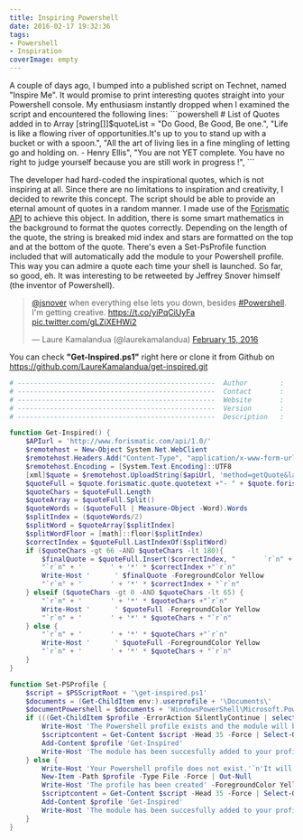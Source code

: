 ```yaml
---
title: Inspiring Powershell
date: 2016-02-17 19:32:36
tags: 
- Powershell
- Inspiration
coverImage: empty
---
```

<p>A couple of days ago, I bumped into a published script on Technet, named "Inspire Me". It would promise to print interesting quotes straight into your Powershell console. My enthusiasm instantly dropped when I examined the script and encountered the following lines:<!-- more --></b>
```powershell
# List of Quotes added in to Array 
[string[]]$quoteList =  
    "Do Good, Be Good, Be one.", 
    "Life is like a flowing river of opportunities.It's up to you to stand up with a bucket or with a spoon.", 
    "All the art of living lies in a fine mingling of letting go and holding on. - Henry Ellis", 
    "You are not YET complete. You have no right to judge yourself because you are still work in progress !", 
```

The developer had hard-coded the inspirational quotes, which is not inspiring at all. Since there are no limitations to inspiration and creativity, I decided to rewrite this concept. The script should be able to provide an eternal amount of quotes in a random manner. I made use of the [Forismatic API](http://forismatic.com/) to achieve this object. In addition, there is some smart mathematics in the background to format the quotes correctly. Depending on the length of the quote, the string is breaked mid index and stars are formatted on the top and at the bottom of the quote. There's even a Set-PsProfile function included that will automatically add the module to your Powershell profile. This way you can admire a quote each time your shell is launched. So far, so good, eh. It was interesting to be retweeted by Jeffrey Snover himself (the inventor of Powershell). 

<blockquote class="twitter-tweet tw-align-center" data-lang="en"><p lang="en" dir="ltr"><a href="https://twitter.com/jsnover">@jsnover</a> when everything else lets you down, besides <a href="https://twitter.com/hashtag/Powershell?src=hash">#Powershell</a>. I&#39;m getting creative. <a href="https://t.co/yiPqCiUyFa">https://t.co/yiPqCiUyFa</a> <a href="https://t.co/gLZiXEHWi2">pic.twitter.com/gLZiXEHWi2</a></p>&mdash; Laure Kamalandua (@laurekamalandua) <a href="https://twitter.com/laurekamalandua/status/699140727448735744">February 15, 2016</a></blockquote> <script async src="//platform.twitter.com/widgets.js" charset="utf-8"></script>

You can check <b>"Get-Inspired.ps1"</b> right here or clone it from Github on https://github.com/LaureKamalandua/get-inspired.git</p>

```powershell
# -------------------------------------------------  Author        :   Laure Kamalandua  ----------------------------------------------------- #
# -------------------------------------------------  Contact       :   laure.kamalandua@gmail.com  --------------------------------------- #
# -------------------------------------------------  Website       :   http://www.laurekamalandua.com  ----------------------------------- #
# -------------------------------------------------  Version       :   1 ---------------------------------------------------------------------------- #
# -------------------------------------------------  Description   :   Fetches a random inspirational quote ------------------------------- #

function Get-Inspired() { 
    $APIurl = 'http://www.forismatic.com/api/1.0/' 
    $remotehost = New-Object System.Net.WebClient 
    $remotehost.Headers.Add("Content-Type", "application/x-www-form-urlencoded") 
    $remotehost.Encoding = [System.Text.Encoding]::UTF8 
    [xml]$quote = $remotehost.UploadString($apiUrl, 'method=getQuote&lang=en&format=xml') 
    $quoteFull = $quote.forismatic.quote.quotetext +"- " + $quote.forismatic.quote.quoteauthor 
    $quoteChars = $quoteFull.Length 
    $quoteArray = $quoteFull.Split() 
    $quoteWords = ($quoteFull | Measure-Object -Word).Words 
    $splitIndex = ($quoteWords/2) 
    $splitWord = $quoteArray[$splitIndex] 
    $splitWordFloor = [math]::floor($splitIndex) 
    $correctIndex = $quoteFull.LastIndexOf($splitWord) 
    if ($quoteChars -gt 66 -AND $quoteChars -lt 180){ 
        $finalQuote = $quoteFull.Insert($correctIndex, "       `r`n" + '       ') 
        "`r`n" + '       ' + '*' * $correctIndex +"`r`n" 
        Write-Host '      ' $finalQuote -ForegroundColor Yellow 
        "`r`n" + '       ' + '*' * $correctIndex + "`r`n" 
    } elseif ($quoteChars -gt 0 -AND $quoteChars -lt 65) { 
        "`r`n" + '       ' + '*' * $quoteChars +"`r`n" 
        Write-Host '      ' $quoteFull -ForegroundColor Yellow 
        "`r`n" + '       ' + '*' * $quoteChars + "`r`n" 
    } else { 
        "`r`n" + '       ' + '*' * $quoteChars +"`r`n" 
        Write-Host '      ' $quoteFull -ForegroundColor Yellow 
        "`r`n" + '       ' + '*' * $quoteChars + "`r`n" 
    } 
} 

function Set-PSProfile {
    $script = $PSScriptRoot + '\get-inspired.ps1'
    $documents = (Get-ChildItem env:).userprofile + '\Documents\' 
    $documentPowershell = $documents + 'WindowsPowerShell\Microsoft.PowerShell_profile.ps1'
    if (((Get-ChildItem $profile -ErrorAction SilentlyContinue | select -Property *).Exists) -eq $True) {
        Write-Host 'The Powershell profile exists and the module will be added.' -ForegroundColor Green 
        $scriptcontent = Get-Content $script -Head 35 -Force | Select-Object -Skip 6 | Add-Content $profile -Force
        Add-Content $profile 'Get-Inspired'
        Write-Host 'The module has been succesfully added to your profile.' -ForegroundColor Green    
    } else {
        Write-Host 'Your Powershell profile does not exist.'`n'It will be created.' -ForegroundColor Red
        New-Item -Path $profile -Type File -Force | Out-Null
        Write-Host 'The profile has been created' -ForegroundColor Yellow
        $scriptcontent = Get-Content $script -Head 35 -Force | Select-Object -Skip 6 | Add-Content $profile -Force
        Add-Content $profile 'Get-Inspired'
        Write-Host 'The module has been succesfully added to your profile.' -ForegroundColor Green
    }
}      
```

